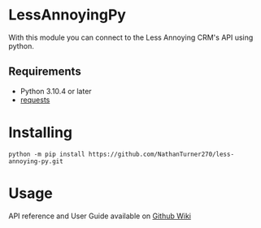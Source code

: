 # LessAnnoyingPy
With this module you can connect to the Less Annoying CRM's API using python.

## Requirements

- Python 3.10.4 or later
- [requests](https://pypi.org/project/requests/)

# Installing
```
python -m pip install https://github.com/NathanTurner270/less-annoying-py.git
```

# Usage

API reference and User Guide available on [Github Wiki](https://github.com/NathanTurner270/less-annoying-py/wiki)
